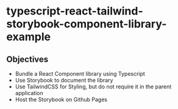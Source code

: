 # typescript-react-tailwind-storybook-component-library-example

## Objectives

* Bundle a React Component library using Typescript
* Use Storybook to document the library
* Use TailwindCSS for Styling, but do not require it in the parent application
* Host the Storybook on Github Pages
